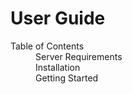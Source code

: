 User Guide
==========

<dl>
	<dt>Table of Contents</dt>
	<dd>Server Requirements</dd>
	<dd>Installation</dd>
	<dd>Getting Started</dd>
</dl>